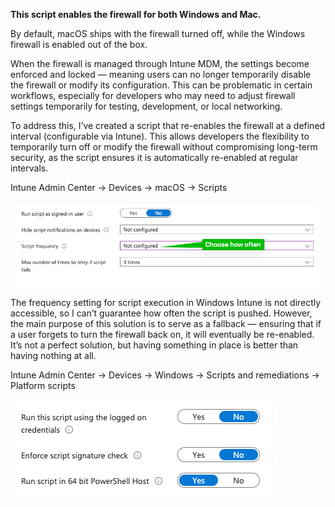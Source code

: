 **This script enables the firewall for both Windows and Mac.**

By default, macOS ships with the firewall turned off, while the Windows firewall is enabled out of the box.

When the firewall is managed through Intune MDM, the settings become enforced and locked — meaning users can no longer temporarily disable the firewall or modify its configuration. This can be problematic in certain workflows, especially for developers who may need to adjust firewall settings temporarily for testing, development, or local networking.

To address this, I’ve created a script that re-enables the firewall at a defined interval (configurable via Intune). This allows developers the flexibility to temporarily turn off or modify the firewall without compromising long-term security, as the script ensures it is automatically re-enabled at regular intervals.

Intune Admin Center -> Devices -> macOS -> Scripts

![MacOS](firewall_mac.png)

The frequency setting for script execution in Windows Intune is not directly accessible, so I can’t guarantee how often the script is pushed. However, the main purpose of this solution is to serve as a fallback — ensuring that if a user forgets to turn the firewall back on, it will eventually be re-enabled. It’s not a perfect solution, but having something in place is better than having nothing at all.

Intune Admin Center -> Devices -> Windows -> Scripts and remediations -> Platform scripts

![Windows](windows.png)